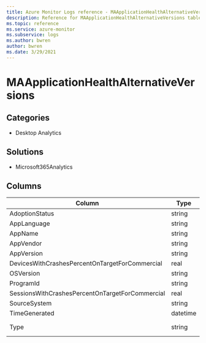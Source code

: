 ```yaml
---
title: Azure Monitor Logs reference - MAApplicationHealthAlternativeVersions
description: Reference for MAApplicationHealthAlternativeVersions table in Azure Monitor Logs.
ms.topic: reference
ms.service: azure-monitor
ms.subservice: logs
ms.author: bwren
author: bwren
ms.date: 3/29/2021
---
```


# MAApplicationHealthAlternativeVersions

 

## Categories

- Desktop Analytics
## Solutions

- Microsoft365Analytics




## Columns

|Column|Type|Description|
|---|---|---|
|AdoptionStatus|string||
|AppLanguage|string||
|AppName|string||
|AppVendor|string||
|AppVersion|string||
|DevicesWithCrashesPercentOnTargetForCommercial|real||
|OSVersion|string||
|ProgramId|string||
|SessionsWithCrashesPercentOnTargetForCommercial|real||
|SourceSystem|string||
|TimeGenerated|datetime||
|Type|string|The name of the table|
